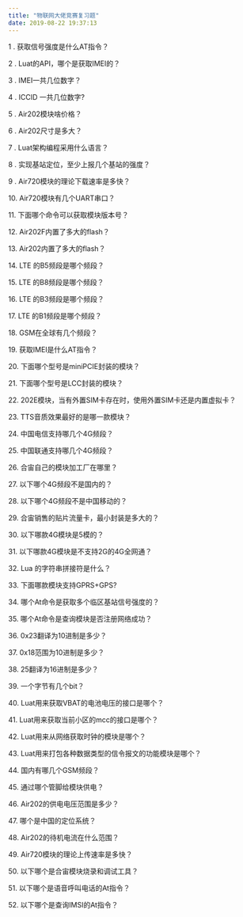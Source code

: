```yaml
---
title: "物联网大佬竞赛复习题"
date: 2019-08-22 19:37:13
---
```


<p>1 . 获取信号强度是什么AT指令？</p><p>2 . Luat的API，哪个是获取IMEI的？</p><p>3 . IMEI一共几位数字？</p><p>4 . ICCID 一共几位数字?</p><p>5 . Air202模块啥价格？</p><p>6 . Air202尺寸是多大？</p><p>7 . Luat架构编程采用什么语言？</p><p>8 . 实现基站定位，至少上报几个基站的强度？</p><p>9 . Air720模块的理论下载速率是多快？</p><p>10. Air720模块有几个UART串口？</p><p>11. 下面哪个命令可以获取模块版本号？</p><p>12. Air202F内置了多大的flash？</p><p>13. Air202内置了多大的flash？</p><p>14. LTE 的B5频段是哪个频段？</p><p>15. LTE 的B8频段是哪个频段？</p><p>16. LTE 的B3频段是哪个频段？</p><p>17. LTE 的B1频段是哪个频段？</p><p>18. GSM在全球有几个频段？</p><p>19. 获取IMEI是什么AT指令？</p><p>20. 下面哪个型号是miniPCIE封装的模块？</p><p>21. 下面哪个型号是LCC封装的模块？</p><p>22. 202E模块，当有外置SIM卡存在时，使用外置SIM卡还是内置虚拟卡？</p><p>23. TTS音质效果最好的是哪一款模块？</p><p>24. 中国电信支持哪几个4G频段？</p><p>25. 中国联通支持哪几个4G频段？</p><p>26. 合宙自己的模块加工厂在哪里？</p><p>27. 以下哪个4G频段不是国内的？</p><p>28. 以下哪个4G频段不是中国移动的？</p><p>29. 合宙销售的贴片流量卡，最小封装是多大的？</p><p>30. 以下哪款4G模块是5模的？</p><p>31. 以下哪款4G模块是不支持2G的4G全网通？</p><p>32. Lua 的字符串拼接符是什么？</p><p>33. 下面哪款模块支持GPRS+GPS?</p><p>34. 哪个At命令是获取多个临区基站信号强度的？</p><p>35. 哪个At命令是查询模块是否注册网络成功？</p><p>36. 0x23翻译为10进制是多少？</p><p>37. 0x18范围为10进制是多少？</p><p>38. 25翻译为16进制是多少？</p><p>39. 一个字节有几个bit？</p><p>40. Luat用来获取VBAT的电池电压的接口是哪个？</p><p>41. Luat用来获取当前小区的mcc的接口是哪个？</p><p>42. Luat用来从网络获取时钟的模块是哪个？</p><p>43. Luat用来打包各种数据类型的信令报文的功能模块是哪个？</p><p>44. 国内有哪几个GSM频段？</p><p>45. 通过哪个管脚给模块供电？</p><p>46. Air202的供电电压范围是多少？</p><p>47. 哪个是中国的定位系统？</p><p>48. Air202的待机电流在什么范围？</p><p>49. Air720模块的理论上传速率是多快？</p><p>50. 以下哪个是合宙模块烧录和调试工具？</p><p>51. 以下哪个是语音呼叫电话的At指令？</p><p>52. 以下哪个是查询IMSI的At指令？</p><p><br></p>
